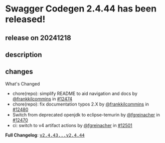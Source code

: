 # Swagger Codegen 2.4.44 has been released!

## release on 20241218

## description

## changes

What's Changed

* chore(repo): simplify README to aid navigation and docs by <a class="user-mention notranslate" data-hovercard-type="user" data-hovercard-url="/users/frankkilcommins/hovercard" data-octo-click="hovercard-link-click" data-octo-dimensions="link_type:self" href="https://github.com/frankkilcommins">@frankkilcommins</a> in <a class="issue-link js-issue-link" data-error-text="Failed to load title" data-id="2581814481" data-permission-text="Title is private" data-url="https://github.com/swagger-api/swagger-codegen/issues/12474" data-hovercard-type="pull_request" data-hovercard-url="/swagger-api/swagger-codegen/pull/12474/hovercard" href="https://github.com/swagger-api/swagger-codegen/pull/12474">#12474</a>
* chore(repo): fix documentation typos 2.X by <a class="user-mention notranslate" data-hovercard-type="user" data-hovercard-url="/users/frankkilcommins/hovercard" data-octo-click="hovercard-link-click" data-octo-dimensions="link_type:self" href="https://github.com/frankkilcommins">@frankkilcommins</a> in <a class="issue-link js-issue-link" data-error-text="Failed to load title" data-id="2591180601" data-permission-text="Title is private" data-url="https://github.com/swagger-api/swagger-codegen/issues/12480" data-hovercard-type="pull_request" data-hovercard-url="/swagger-api/swagger-codegen/pull/12480/hovercard" href="https://github.com/swagger-api/swagger-codegen/pull/12480">#12480</a>
* Switch from deprecated openjdk to eclipse-temurin by <a class="user-mention notranslate" data-hovercard-type="user" data-hovercard-url="/users/fgreinacher/hovercard" data-octo-click="hovercard-link-click" data-octo-dimensions="link_type:self" href="https://github.com/fgreinacher">@fgreinacher</a> in <a class="issue-link js-issue-link" data-error-text="Failed to load title" data-id="2548157659" data-permission-text="Title is private" data-url="https://github.com/swagger-api/swagger-codegen/issues/12470" data-hovercard-type="pull_request" data-hovercard-url="/swagger-api/swagger-codegen/pull/12470/hovercard" href="https://github.com/swagger-api/swagger-codegen/pull/12470">#12470</a>
* ci: switch to v4 artifact actions by <a class="user-mention notranslate" data-hovercard-type="user" data-hovercard-url="/users/fgreinacher/hovercard" data-octo-click="hovercard-link-click" data-octo-dimensions="link_type:self" href="https://github.com/fgreinacher">@fgreinacher</a> in <a class="issue-link js-issue-link" data-error-text="Failed to load title" data-id="2735974747" data-permission-text="Title is private" data-url="https://github.com/swagger-api/swagger-codegen/issues/12501" data-hovercard-type="pull_request" data-hovercard-url="/swagger-api/swagger-codegen/pull/12501/hovercard" href="https://github.com/swagger-api/swagger-codegen/pull/12501">#12501</a>

<strong>Full Changelog</strong>: <a class="commit-link" href="https://github.com/swagger-api/swagger-codegen/compare/v2.4.43...v2.4.44"><tt>v2.4.43...v2.4.44</tt></a>

